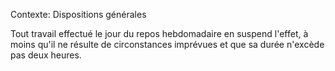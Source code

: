 Contexte: Dispositions générales

Tout travail effectué le jour du repos hebdomadaire en suspend l'effet, à moins qu'il ne résulte de circonstances imprévues et que sa durée n'excède pas deux heures.
